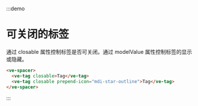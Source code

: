 :::demo

# 可关闭的标签

通过 closable 属性控制标签是否可关闭。通过 modelValue 属性控制标签的显示或隐藏。

```html
<ve-spacer>
  <ve-tag closable>Tag</ve-tag>
  <ve-tag closable prepend-icon="mdi-star-outline">Tag</ve-tag>
</ve-spacer>
```

:::